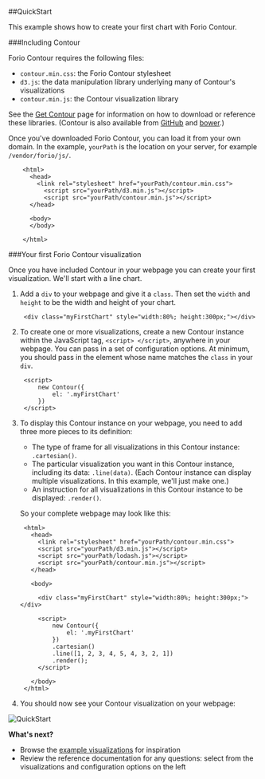 ##QuickStart

This example shows how to create your first chart with Forio Contour.

###Including Contour

Forio Contour requires the following files:

* `contour.min.css`: the Forio Contour stylesheet
* `d3.js`: the data manipulation library underlying many of Contour's visualizations
* `contour.min.js`: the Contour visualization library

See the [Get Contour](get_contour.html) page for information on how to download or reference these libraries. (Contour is also available from [GitHub](https://github.com/forio/contour) and [bower](http://bower.io).)

Once you've downloaded Forio Contour, you can load it from your own domain. In the example, `yourPath` is the location on your server, for example `/vendor/forio/js/`.

        <html>
          <head>
            <link rel="stylesheet" href="yourPath/contour.min.css">
              <script src="yourPath/d3.min.js"></script>
              <script src="yourPath/contour.min.js"></script>
          </head>

          <body>
          </body>

        </html>

###Your first Forio Contour visualization

Once you have included Contour in your webpage you can create your first visualization. We'll start with a line chart.

1. Add a `div` to your webpage and give it a `class`. Then set the `width` and `height` to be the width and height of your chart.

        <div class="myFirstChart" style="width:80%; height:300px;"></div>

2. To create one or more visualizations, create a new Contour instance within the JavaScript tag, `<script> </script>`, anywhere in your webpage. You can pass in a set of configuration options. At minimum, you should pass in the element whose name matches the `class` in your `div`.

        <script>
            new Contour({
                el: '.myFirstChart'
            })
        </script>

3. To display this Contour instance on your webpage, you need to add three more pieces to its definition:

    * The type of frame for all visualizations in this Contour instance: `.cartesian()`.
    * The particular visualization you want in this Contour instance, including its data: `.line(data)`. (Each Contour instance can display multiple visualizations. In this example, we'll just make one.)
    * An instruction for all visualizations in this Contour instance to be displayed: `.render()`.

    So your complete webpage may look like this:

        <html>
          <head>
            <link rel="stylesheet" href="yourPath/contour.min.css">
            <script src="yourPath/d3.min.js"></script>
            <script src="yourPath/lodash.js"></script>
            <script src="yourPath/contour.min.js"></script>
          </head>

          <body>

            <div class="myFirstChart" style="width:80%; height:300px;"></div>

            <script>
                new Contour({
                    el: '.myFirstChart'
                })
                .cartesian()
                .line([1, 2, 3, 4, 5, 4, 3, 2, 1])
                .render();
            </script>

          </body>
        </html>

4. You should now see your Contour visualization on your webpage:

![QuickStart](scripts/documentation/core/quickstart.png)

**What's next?**

* Browse the [example visualizations](gallery.html) for inspiration
* Review the reference documentation for any questions: select from the visualizations and configuration options on the left

